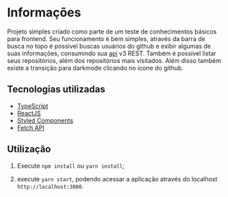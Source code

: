 # Informações

Projeto simples criado como parte de um teste de conhecimentos básicos para frontend.
Seu funcionamento é bem simples, através da barra de busca no topo é possível buscas usuários do github e exibir algumas de suas informações, consumindo sua [api](https://api.github.com/) v3 REST.
Também é possível listar seus repositórios, além dos repositórios mais visitados. Além disso também existe a transição para darkmode clicando no icone do github.

## Tecnologias utilizadas

- [TypeScript](https://www.typescriptlang.org/)
- [ReactJS](https://reactjs.org/)
- [Styled Components](https://styled-components.com/)
- [Fetch API](https://developers.google.com/web/updates/2015/03/introduction-to-fetch)

## Utilização

1. Execute `npm install` ou `yarn install`;

2. execute `yarn start`, podendo acessar a aplicação através do localhost `http://localhost:3000`.
